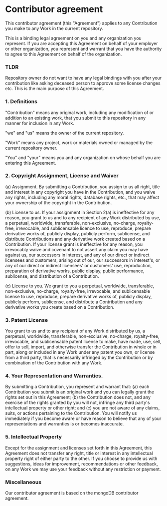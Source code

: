# Contributor agreement

This contributor agreement (this "Agreement") applies to any Contribution you make to any Work in the current repository.

This is a binding legal agreement on you and any organization you represent. If you are accepting this Agreement on behalf of your employer or other organization, you represent and warrant that you have the authority to agree to this Agreement on behalf of the organization.

### TLDR

Repository owner do not want to have any legal bindings with you after your contribution
like asking deceased person to approve some license changes etc. This is the main purpose of this Agreement.


### 1. Definitions

"Contribution" means any original work, including any modification of or addition to an existing work, that you submit to this repository in any manner for inclusion in any Work.

"we" and "us" means the owner of the current repository.

"Work" means any project, work or materials owned or managed by the current repository owner.

"You" and "your" means you and any organization on whose behalf you are entering this Agreement.

### 2. Copyright Assignment, License and Waiver

(a) Assignment. By submitting a Contribution, you assign to us all right, title and interest in any copyright you have in the Contribution, and you waive any rights, including any moral rights, database rights, etc., that may affect your ownership of the copyright in the Contribution.

(b) License to us. If your assignment in Section 2(a) is ineffective for any reason, you grant to us and to any recipient of any Work distributed by use, a perpetual, worldwide, transferable, non-exclusive, no-charge, royalty-free, irrevocable, and sublicensable licence to use, reproduce, prepare derivative works of, publicly display, publicly perform, sublicense, and distribute Contributions and any derivative work created based on a Contribution. If your license grant is ineffective for any reason, you irrevocably waive and covenant to not assert any claim you may have against us, our successors in interest, and any of our direct or indirect licensees and customers, arising out of our, our successors in interest's, or any of our direct or indirect licensees' or customers' use, reproduction, preparation of derivative works, public display, public performance, sublicense, and distribution of a Contribution.

(c) License to you. We grant to you a perpetual, worldwide, transferable, non-exclusive, no-charge, royalty-free, irrevocable, and sublicensable license to use, reproduce, prepare derivative works of, publicly display, publicly perform, sublicense, and distribute a Contribution and any derivative works you create based on a Contribution.

### 3. Patent License

You grant to us and to any recipient of any Work distributed by us, a perpetual, worldwide, transferable, non-exclusive, no-charge, royalty-free, irrevocable, and sublicensable patent license to make, have made, use, sell, offer to sell, import, and otherwise transfer the Contribution in whole or in part, along or included in any Work under any patent you own, or license from a third party, that is necessarily infringed by the Contribution or by combination of the Contribution with any Work.

### 4. Your Representation and Warranties.

By submitting a Contribution, you represent and warrant that: (a) each Contribution you submit is an original work and you can legally grant the rights set out in this Agreement; (b) the Contribution does not, and any exercise of the rights granted by you will not, infringe any third party's intellectual property or other right; and (c) you are not aware of any claims, suits, or actions pertaining to the Contribution. You will notify us immediately if you become aware or have reason to believe that any of your representations and warranties is or becomes inaccurate.

### 5. Intellectual Property

Except for the assignment and licenses set forth in this Agreement, this Agreement does not transfer any right, title or interest in any intellectual property right of either party to the other. If you choose to provide us with suggestions, ideas for improvement, recommendations or other feedback, on any Work we may use your feedback without any restriction or payment.

### Miscellaneous

Our contributor agreement is based on the mongoDB contributor agreement.